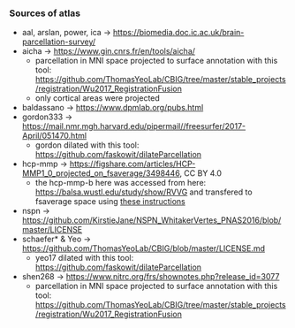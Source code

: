 ### Sources of atlas 

* aal, arslan, power, ica -> https://biomedia.doc.ic.ac.uk/brain-parcellation-survey/
* aicha -> https://www.gin.cnrs.fr/en/tools/aicha/
  * parcellation in MNI space projected to surface annotation with this tool: https://github.com/ThomasYeoLab/CBIG/tree/master/stable_projects/registration/Wu2017_RegistrationFusion
  * only cortical areas were projected
* baldassano -> https://www.dpmlab.org/pubs.html
* gordon333 -> https://mail.nmr.mgh.harvard.edu/pipermail//freesurfer/2017-April/051470.html
  * gordon dilated with this tool: https://github.com/faskowit/dilateParcellation
* hcp-mmp -> https://figshare.com/articles/HCP-MMP1_0_projected_on_fsaverage/3498446, CC BY 4.0
  * the hcp-mmp-b here was accessed from here: https://balsa.wustl.edu/study/show/RVVG and transfered to fsaverage space using [these instructions](https://wiki.humanconnectome.org/display/PublicData/HCP+Users+FAQ#HCPUsersFAQ-9.HowdoImapdatabetweenFreeSurferandHCP?)
* nspn -> https://github.com/KirstieJane/NSPN_WhitakerVertes_PNAS2016/blob/master/LICENSE
* schaefer* & Yeo -> https://github.com/ThomasYeoLab/CBIG/blob/master/LICENSE.md
  * yeo17 dilated with this tool: https://github.com/faskowit/dilateParcellation
* shen268 -> https://www.nitrc.org/frs/shownotes.php?release_id=3077
  * parcellation in MNI space projected to surface annotation with this tool: https://github.com/ThomasYeoLab/CBIG/tree/master/stable_projects/registration/Wu2017_RegistrationFusion
